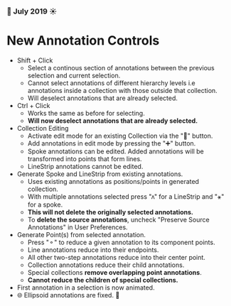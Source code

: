 ### 🌴 July 2019 ☀️
# New Annotation Controls
* Shift + Click
    * Select a continous section of annotations between the previous selection and current selection.
    * Cannot select annotations of different hierarchy levels i.e annotations inside a collection with those outside that collection.
    * Will deselect annotations that are already selected.
* Ctrl + Click
    * Works the same as before for selecting.
    * **Will now deselect annotations that are already selected.**
* Collection Editing
    * Activate edit mode for an existing Collection via the "📝" button.
    * Add annotations in edit mode by pressing the "➕" button.
    * Spoke annotations can be edited. Added annotations will be transformed into points that form lines.
    * LineStrip annotations cannot be edited.
* Generate Spoke and LineStrip from existing annotations.
    * Uses existing annotations as positions/points in generated collection.
    * With multiple annotations selected press "ʌ" for a LineStrip and "⚹" for a spoke.
    * **This will not delete the originally selected annotations.**
    * To **delete the source annotations**, uncheck "Preserve Source Annotations" in User Preferences.
* Generate Point(s) from selected annotation.
    * Press "⚬" to reduce a given annotation to its component points.
    * Line annotations reduce into their endpoints.
    * All other two-step annotations reduce into their center point.
    * Collection annotations reduce their child annotations.
    * Special collections **remove overlapping point annotations**.
    * **Cannot reduce the children of special collections.**
* First annotation in a selection is now animated.
* 🌐 Ellipsoid annotations are fixed. 👀